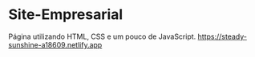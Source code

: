 # Site-Empresarial
Página utilizando HTML, CSS e um pouco de JavaScript. https://steady-sunshine-a18609.netlify.app
